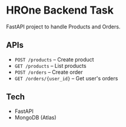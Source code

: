 # HROne Backend Task

FastAPI project to handle Products and Orders.

## APIs
- `POST /products` – Create product
- `GET /products` – List products
- `POST /orders` – Create order
- `GET /orders/{user_id}` – Get user's orders

## Tech
- FastAPI
- MongoDB (Atlas)
